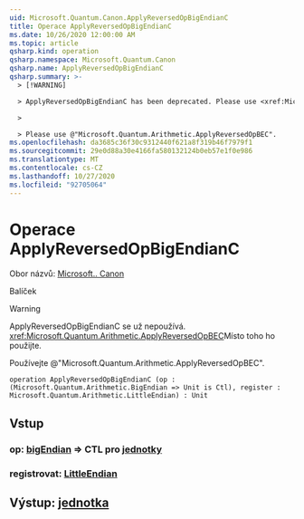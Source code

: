 ```yaml
---
uid: Microsoft.Quantum.Canon.ApplyReversedOpBigEndianC
title: Operace ApplyReversedOpBigEndianC
ms.date: 10/26/2020 12:00:00 AM
ms.topic: article
qsharp.kind: operation
qsharp.namespace: Microsoft.Quantum.Canon
qsharp.name: ApplyReversedOpBigEndianC
qsharp.summary: >-
  > [!WARNING]

  > ApplyReversedOpBigEndianC has been deprecated. Please use <xref:Microsoft.Quantum.Arithmetic.ApplyReversedOpBEC> instead.

  >

  > Please use @"Microsoft.Quantum.Arithmetic.ApplyReversedOpBEC".
ms.openlocfilehash: da3685c36f30c9312440f621a8f319b46f7979f1
ms.sourcegitcommit: 29e0d88a30e4166fa580132124b0eb57e1f0e986
ms.translationtype: MT
ms.contentlocale: cs-CZ
ms.lasthandoff: 10/27/2020
ms.locfileid: "92705064"
---
```

# <a name="applyreversedopbigendianc-operation"></a>Operace ApplyReversedOpBigEndianC

Obor názvů: [Microsoft.. Canon](xref:Microsoft.Quantum.Canon)

Balíček [](https://nuget.org/packages/)


> [!WARNING]
> ApplyReversedOpBigEndianC se už nepoužívá. <xref:Microsoft.Quantum.Arithmetic.ApplyReversedOpBEC>Místo toho ho použijte.
>
> Používejte @"Microsoft.Quantum.Arithmetic.ApplyReversedOpBEC".



```qsharp
operation ApplyReversedOpBigEndianC (op : (Microsoft.Quantum.Arithmetic.BigEndian => Unit is Ctl), register : Microsoft.Quantum.Arithmetic.LittleEndian) : Unit
```


## <a name="input"></a>Vstup

### <a name="op--bigendian--unit-ctl"></a>op: [bigEndian](xref:Microsoft.Quantum.Arithmetic.BigEndian) => CTL pro [jednotky](xref:microsoft.quantum.lang-ref.unit)




### <a name="register--littleendian"></a>registrovat: [LittleEndian](xref:Microsoft.Quantum.Arithmetic.LittleEndian)





## <a name="output--unit"></a>Výstup: [jednotka](xref:microsoft.quantum.lang-ref.unit)

